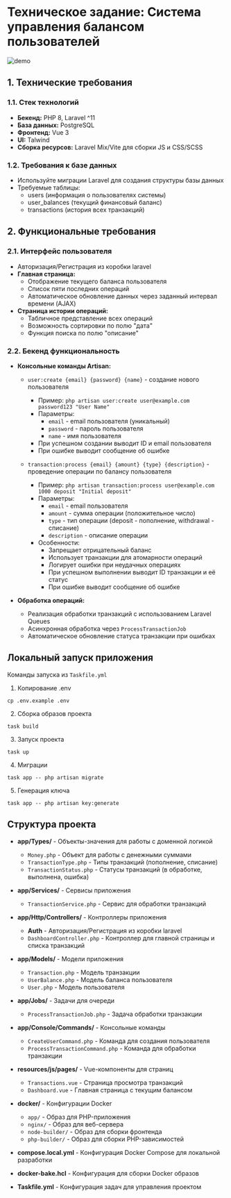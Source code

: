 # Техническое задание: Система управления балансом пользователей

![demo](./docs/demo.gif)

## 1. Технические требования

### 1.1. Стек технологий
- **Бекенд:** PHP 8, Laravel ^11
- **База данных:** PostgreSQL
- **Фронтенд:** Vue 3
- **UI:** Talwind
- **Сборка ресурсов:** Laravel Mix/Vite для сборки JS и CSS/SCSS

### 1.2. Требования к базе данных
- Используйте миграции Laravel для создания структуры базы данных
- Требуемые таблицы:
  - users (информация о пользователях системы)
  - user_balances (текущий финансовый баланс)
  - transactions (история всех транзакций)

## 2. Функциональные требования

### 2.1. Интерфейс пользователя
- Авторизация/Регистрация из коробки laravel
- **Главная страница:**
  - Отображение текущего баланса пользователя
  - Список пяти последних операций
  - Автоматическое обновление данных через заданный интервал времени (AJAX)
- **Страница истории операций:**
  - Табличное представление всех операций
  - Возможность сортировки по полю "дата"
  - Функция поиска по полю "описание"

### 2.2. Бекенд функциональность
- **Консольные команды Artisan:**
  - `user:create {email} {password} {name}` - создание нового пользователя
    - Пример: `php artisan user:create user@example.com password123 "User Name"`
    - Параметры:
      - `email` - email пользователя (уникальный)
      - `password` - пароль пользователя
      - `name` - имя пользователя
    - При успешном создании выводит ID и email пользователя
    - При ошибке выводит сообщение об ошибке

  - `transaction:process {email} {amount} {type} {description}` - проведение операции по балансу пользователя
    - Пример: `php artisan transaction:process user@example.com 1000 deposit "Initial deposit"`
    - Параметры:
      - `email` - email пользователя
      - `amount` - сумма операции (положительное число)
      - `type` - тип операции (deposit - пополнение, withdrawal - списание)
      - `description` - описание операции
    - Особенности:
      - Запрещает отрицательный баланс
      - Использует транзакции для атомарности операций
      - Логирует ошибки при неудачных операциях
      - При успешном выполнении выводит ID транзакции и её статус
      - При ошибке выводит сообщение об ошибке

- **Обработка операций:**
  - Реализация обработки транзакций с использованием Laravel Queues
  - Асинхронная обработка через `ProcessTransactionJob`
  - Автоматическое обновление статуса транзакции при ошибках

## Локальный запуск приложения

Команды запуска из `Taskfile.yml`

1. Копирование .env

```
cp .env.example .env
```

2. Сборка образов проекта

```
task build
```

3. Запуск проекта

```
task up
```

4. Миграции

```
task app -- php artisan migrate
```

5. Генерация ключа

```
task app -- php artisan key:generate
```

## Структура проекта

- **app/Types/** - Объекты-значения для работы с доменной логикой
  - `Money.php` - Объект для работы с денежными суммами
  - `TransactionType.php` - Типы транзакций (пополнение, списание)
  - `TransactionStatus.php` - Статусы транзакций (в обработке, выполнена, ошибка)  

- **app/Services/** - Сервисы приложения
  - `TransactionService.php` - Сервис для обработки транзакций

- **app/Http/Controllers/** - Контроллеры приложения
  - **Auth** - Авторизация/Регистрация из коробки laravel
  - `DashboardController.php` - Контроллер для главной страницы и списка транзакций

- **app/Models/** - Модели приложения
  - `Transaction.php` - Модель транзакции
  - `UserBalance.php` - Модель баланса пользователя
  - `User.php` - Модель пользователя

- **app/Jobs/** - Задачи для очереди
  - `ProcessTransactionJob.php` - Задача обработки транзакции

- **app/Console/Commands/** - Консольные команды
  - `CreateUserCommand.php` - Команда для создания пользователя
  - `ProcessTransactionCommand.php` - Команда для обработки транзакции

- **resources/js/pages/** - Vue-компоненты для страниц
  - `Transactions.vue` - Страница просмотра транзакций
  - `Dashboard.vue` - Главная страница с текущим балансом

- **docker/** - Конфигурации Docker
  - `app/` - Образ для PHP-приложения
  - `nginx/` - Образ для веб-сервера
  - `node-builder/` - Образ для сборки фронтенда
  - `php-builder/` - Образ для сборки PHP-зависимостей

- **compose.local.yml** - Конфигурация Docker Compose для локальной разработки
- **docker-bake.hcl** - Конфигурация для сборки Docker образов
- **Taskfile.yml** - Конфигурация задач для управления проектом


